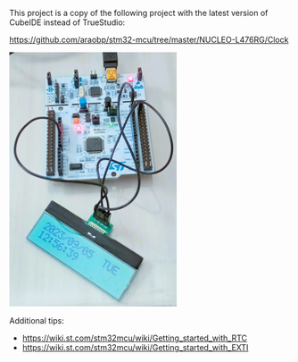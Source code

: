 This project is a copy of the following project with the latest version of CubeIDE instead of TrueStudio:

https://github.com/araobp/stm32-mcu/tree/master/NUCLEO-L476RG/Clock

<img src="./Clock.jpg" width=300>

Additional tips:
- https://wiki.st.com/stm32mcu/wiki/Getting_started_with_RTC
- https://wiki.st.com/stm32mcu/wiki/Getting_started_with_EXTI

